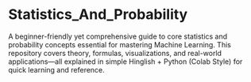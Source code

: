 # Statistics_And_Probability
A beginner-friendly yet comprehensive guide to core statistics and probability concepts essential for mastering Machine Learning. This repository covers theory, formulas, visualizations, and real-world applications—all explained in simple Hinglish + Python (Colab Style) for quick learning and reference.

